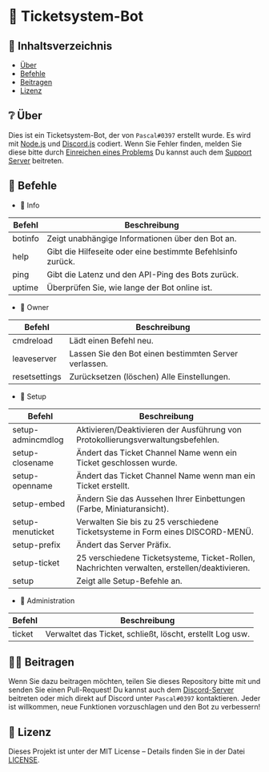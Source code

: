 # 🎫 Ticketsystem-Bot
## 📝 Inhaltsverzeichnis

+ [Über](https://github.com/cyberlox-dev/Ticketsystem-Bot#-über)
+ [Befehle](https://github.com/cyberlox-dev/Ticketsystem-Bot#-Befehle)
+ [Beitragen](https://github.com/cyberlox-dev/Ticketsystem-Bot#%EF%B8%8F-Beitragen)
+ [Lizenz](https://github.com/cyberlox-dev/Ticketsystem-Bot#-Lizenz)

## ❔ Über
Dies ist ein Ticketsystem-Bot, der von `Pascal#0397` erstellt wurde. Es wird mit [Node.js](https://nodejs.org/en/) und [Discord.js](https://discord.js.org) codiert.
Wenn Sie Fehler finden, melden Sie diese bitte durch [Einreichen eines Problems](https://github.com/cyberlox-dev/Ticketsystem-Bot/issues/new) 
Du kannst auch dem [Support Server](https://discord.gg/KBTKwWH3NG) beitreten.

## 💬 Befehle
+ 🔰 Info

Befehl | Beschreibung
------------ | -------------
botinfo | Zeigt unabhängige Informationen über den Bot an.
help | Gibt die Hilfeseite oder eine bestimmte Befehlsinfo zurück.
ping | Gibt die Latenz und den API-Ping des Bots zurück.
uptime | Überprüfen Sie, wie lange der Bot online ist.

+ 👑 Owner

Befehl | Beschreibung
------------ | -------------
cmdreload | Lädt einen Befehl neu.
leaveserver | Lassen Sie den Bot einen bestimmten Server verlassen.
resetsettings | Zurücksetzen (löschen) Alle Einstellungen.

+ 💪 Setup

Befehl | Beschreibung
------------ | -------------
setup-admincmdlog | Aktivieren/Deaktivieren der Ausführung von Protokollierungsverwaltungsbefehlen.
setup-closename | Ändert das Ticket Channel Name wenn ein Ticket geschlossen wurde.
setup-openname | Ändert das Ticket Channel Name wenn man ein Ticket erstellt.
setup-embed | Ändern Sie das Aussehen Ihrer Einbettungen (Farbe, Miniaturansicht).
setup-menuticket | Verwalten Sie bis zu 25 verschiedene Ticketsysteme in Form eines DISCORD-MENÜ.
setup-prefix | Ändert das Server Präfix.
setup-ticket | 25 verschiedene Ticketsysteme, Ticket-Rollen, Nachrichten verwalten, erstellen/deaktivieren.
setup | Zeigt alle Setup-Befehle an.

+ 🚫 Administration

Befehl | Beschreibung
------------ | -------------
ticket | Verwaltet das Ticket, schließt, löscht, erstellt Log usw.

## 🙋‍♂️ Beitragen
Wenn Sie dazu beitragen möchten, teilen Sie dieses Repository bitte mit und senden Sie einen Pull-Request! Du kannst auch dem [Discord-Server](https://discord.gg/KBTKwWH3NG) beitreten oder mich direkt auf Discord unter `Pascal#0397` kontaktieren. Jeder ist willkommen, neue Funktionen vorzuschlagen und den Bot zu verbessern!

## 📄 Lizenz
Dieses Projekt ist unter der MIT License – Details finden Sie in der Datei [LICENSE](https://github.com/cyberlox-dev/Ticketsystem-Bot/blob/main/LICENSE).
